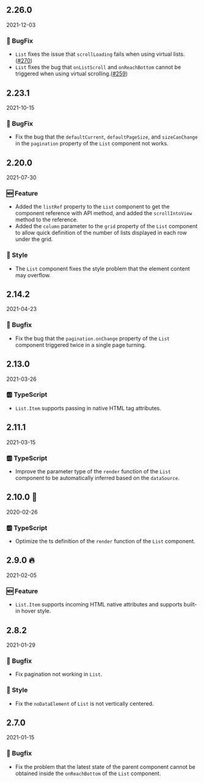 ## 2.26.0

2021-12-03

### 🐛 BugFix

- `List` fixes the issue that `scrollLoading` fails when using virtual lists.([#270](https://github.com/arco-design/arco-design/pull/270))
- `List` fixes the bug that `onListScroll` and `onReachBottom` cannot be triggered when using virtual scrolling.([#259](https://github.com/arco-design/arco-design/pull/259))

## 2.23.1

2021-10-15

### 🐛 BugFix

- Fix the bug that the `defaultCurrent`, `defaultPageSize`, and `sizeCanChange` in the `pagination` property of the `List` component not works.

## 2.20.0

2021-07-30

### 🆕 Feature

- Added the `listRef` property to the `List` component to get the component reference with API method, and added the `scrollIntoView` method to the reference.
- Added the `column` parameter to the `grid` property of the `List` component to allow quick definition of the number of lists displayed in each row under the grid.

### 💅 Style

- The `List` component fixes the style problem that the element content may overflow.



## 2.14.2

2021-04-23

### 🐛 Bugfix

- Fix the bug that the `pagination.onChange` property of the `List` component triggered twice in a single page turning.

## 2.13.0

2021-03-26

### 🆎 TypeScript

- `List.Item` supports passing in native HTML tag attributes.



## 2.11.1

2021-03-15

### 🆎 TypeScript

- Improve the parameter type of the `render` function of the `List` component to be automatically inferred based on the `dataSource`.



## 2.10.0 🏮

2020-02-26

### 🆎 TypeScript

- Optimize the ts definition of the `render` function of the `List` component.



## 2.9.0 🔥

2021-02-05

### 🆕 Feature

- `List.Item` supports incoming HTML native attributes and supports built-in hover style.

## 2.8.2

2021-01-29

### 🐛 Bugfix

- Fix pagination not working in `List`.



### 💅 Style

- Fix the `noDataElement` of `List` is not vertically centered.



## 2.7.0

2021-01-15

### 🐛 Bugfix

- Fix the problem that the latest state of the parent component cannot be obtained inside the `onReachBottom` of the `List` component.

